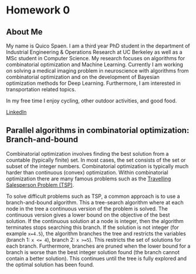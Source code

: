 # Homework 0

## About Me
My name is Quico Spaen. I am a third year PhD student in the department of Industrial Engineering & Operations Research at UC Berkeley as well as a MSc student in Computer Science. My research focuses on algorithms for combinatorial optimization and Machine Learning. Currently I am working on solving a medical imaging problem in neuroscience with algorithms from combinatorial optimization and on the development of Bayesian optimization methods for Deep Learning. Furthermore, I am interested in transportation related topics.

In my free time I enjoy cycling, other outdoor activities, and good food.

[LinkedIn](https://www.linkedin.com/in/quicospaen)

## Parallel algorithms in combinatorial optimization: Branch-and-bound
Combinatorial optimization involves finding the best solution from a countable (typically finite) set. In most cases, the set consists of the set or subset of the integer numbers. Combinatorial optimization is typically much harder than continuous (convex) optimization. Within combinatorial optimization there are many famous problems such as the [Travelling Salesperson Problem (TSP)](https://www.wikiwand.com/en/Travelling_salesman_problem).

To solve difficult problems such as TSP, a common approach is to use a branch-and-bound  algorithm. This a tree-search algorithm where at each node in the tree a continuous version of the problem is solved. The continuous version gives a lower bound on the objective of the best solution. If the continuous solution at a node is integer, then the algorithm terminates stops searching this branch. If the solution is not integer (for example `x=4.5`), the algorithm branches the tree and restricts the variables (branch 1: `x <= 4`), branch 2: `x >=5`). This restricts the set of solutions for each branch. Furthermore, branches are pruned when the lower bound for a branch is worse than the best integer solution found (the branch cannot contain a better solution). This continues until the tree is fully explored and the optimal solution has been found.
